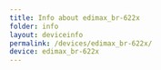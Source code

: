 ```yaml
---
title: Info about edimax_br-622x
folder: info
layout: deviceinfo
permalink: /devices/edimax_br-622x/
device: edimax_br-622x
---
```

